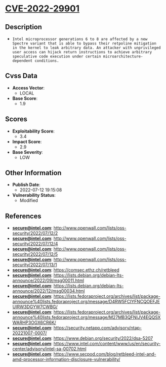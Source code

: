 
# [CVE-2022-29901](https://cve.mitre.org/cgi-bin/cvename.cgi?name=CVE-2022-29901)

## Description

- `Intel microprocessor generations 6 to 8 are affected by a new Spectre variant that is able to bypass their retpoline mitigation in the kernel to leak arbitrary data. An attacker with unprivileged user access can hijack return instructions to achieve arbitrary speculative code execution under certain microarchitecture-dependent conditions.`

## Cvss Data

- **Access Vector**:
  - LOCAL
- **Base Score**:
  - 1.9

## Scores

- **Exploitability Score**:
  - 3.4
- **Impact Score**:
  - 2.9
- **Base Severity**:
  - LOW

## Other Information

- **Publish Date**:
  - 2022-07-12 19:15:08
- **Vulnerability Status**:
  - Modified

## References

- **secure@intel.com**: http://www.openwall.com/lists/oss-security/2022/07/12/2
- **secure@intel.com**: http://www.openwall.com/lists/oss-security/2022/07/12/4
- **secure@intel.com**: http://www.openwall.com/lists/oss-security/2022/07/12/5
- **secure@intel.com**: http://www.openwall.com/lists/oss-security/2022/07/13/1
- **secure@intel.com**: https://comsec.ethz.ch/retbleed
- **secure@intel.com**: https://lists.debian.org/debian-lts-announce/2022/09/msg00011.html
- **secure@intel.com**: https://lists.debian.org/debian-lts-announce/2022/12/msg00034.html
- **secure@intel.com**: https://lists.fedoraproject.org/archives/list/package-announce%40lists.fedoraproject.org/message/D4RW5FCIYFNCQOEFJEUIRW3DGYW7CWBG/
- **secure@intel.com**: https://lists.fedoraproject.org/archives/list/package-announce%40lists.fedoraproject.org/message/M27MB3QFNIJV4EQQSXWARHP3OGX6CR6K/
- **secure@intel.com**: https://security.netapp.com/advisory/ntap-20221007-0007/
- **secure@intel.com**: https://www.debian.org/security/2022/dsa-5207
- **secure@intel.com**: https://www.intel.com/content/www/us/en/security-center/advisory/intel-sa-00702.html
- **secure@intel.com**: https://www.secpod.com/blog/retbleed-intel-and-amd-processor-information-disclosure-vulnerability/
